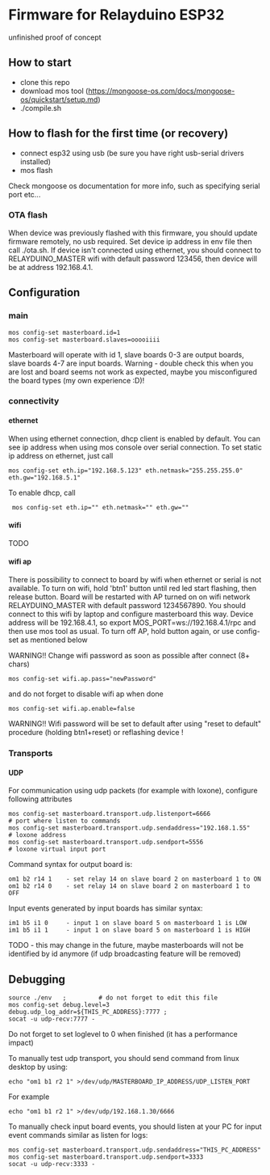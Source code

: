 # Firmware for Relayduino ESP32

unfinished proof of concept

## How to start
- clone this repo
- download mos tool (https://mongoose-os.com/docs/mongoose-os/quickstart/setup.md)
- ./compile.sh

## How to flash for the first time (or recovery)
- connect esp32 using usb (be sure you have right usb-serial drivers installed)
- mos flash

Check mongoose os documentation for more info, such as specifying serial port etc...

### OTA flash
When device was previously flashed with this firmware, you should update firmware remotely, no usb required. Set device ip address in env file then call ./ota.sh. If device isn't connected using ethernet, you should connect to RELAYDUINO_MASTER wifi with default password 123456, then device will be at address 192.168.4.1.

## Configuration

### main
    mos config-set masterboard.id=1
    mos config-set masterboard.slaves=ooooiiii   

Masterboard will operate with id 1, slave boards 0-3 are output boards, slave boards 4-7 are input boards. Warning - double check this when you are lost and board seems not work as expected, maybe you misconfigured the board types (my own experience :D)!

### connectivity

#### ethernet

When using ethernet connection, dhcp client is enabled by default. You can see ip address when using mos console over serial connection. To set static ip address on ethernet, just call

    mos config-set eth.ip="192.168.5.123" eth.netmask="255.255.255.0" eth.gw="192.168.5.1"

To enable dhcp, call

     mos config-set eth.ip="" eth.netmask="" eth.gw=""

#### wifi
TODO

#### wifi ap
There is possibility to connect to board by wifi when ethernet or serial is not available. To turn on wifi, hold 'btn1' button until red led start flashing, then release button. Board will be restarted with AP turned on on wifi network RELAYDUINO_MASTER with default password 1234567890. You should connect to this wifi by laptop and configure masterboard this way. Device address will be 192.168.4.1, so export MOS_PORT=ws://192.168.4.1/rpc and then use mos tool as usual. To turn off AP, hold button again, or use config-set as mentioned below

WARNING!! Change wifi password as soon as possible after connect (8+ chars)

    mos config-set wifi.ap.pass="newPassword"
    
and do not forget to disable wifi ap when done

    mos config-set wifi.ap.enable=false

WARNING!! Wifi password will be set to default after using "reset to default" procedure (holding btn1+reset) or reflashing device !



### Transports
#### UDP
For communication using udp packets (for example with loxone), configure following attributes

    mos config-set masterboard.transport.udp.listenport=6666              # port where listen to commands
    mos config-set masterboard.transport.udp.sendaddress="192.168.1.55"   # loxone address
    mos config-set masterboard.transport.udp.sendport=5556                # loxone virtual input port

Command syntax for output board is:

    om1 b2 r14 1    - set relay 14 on slave board 2 on masterboard 1 to ON
    om1 b2 r14 0    - set relay 14 on slave board 2 on masterboard 1 to OFF

Input events generated by input boards has similar syntax:

    im1 b5 i1 0     - input 1 on slave board 5 on masterboard 1 is LOW
    im1 b5 i1 1     - input 1 on slave board 5 on masterboard 1 is HIGH

TODO - this may change in the future, maybe masterboards will not be identified by id anymore (if udp broadcasting feature will be removed)


## Debugging

    source ./env   ;         # do not forget to edit this file
    mos config-set debug.level=3 debug.udp_log_addr=${THIS_PC_ADDRESS}:7777 ;
    socat -u udp-recv:7777 -

Do not forget to set loglevel to 0 when finished (it has a performance impact)

To manually test udp transport, you should send command from linux desktop by using:

    echo "om1 b1 r2 1" >/dev/udp/MASTERBOARD_IP_ADDRESS/UDP_LISTEN_PORT

For example

    echo "om1 b1 r2 1" >/dev/udp/192.168.1.30/6666

To manually check input board events, you should listen at your PC for input event commands similar as listen for logs:

    mos config-set masterboard.transport.udp.sendaddress="THIS_PC_ADDRESS"
    mos config-set masterboard.transport.udp.sendport=3333
    socat -u udp-recv:3333 -


